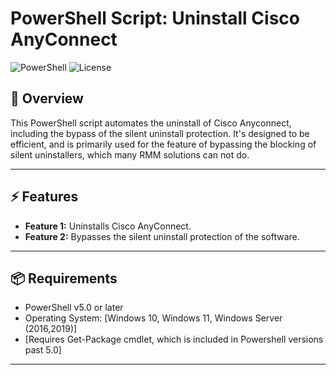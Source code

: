# PowerShell Script: Uninstall Cisco AnyConnect

![PowerShell](https://img.shields.io/badge/PowerShell-v5.0%2B-blue?logo=powershell)
![License](https://img.shields.io/github/license/lhensl3529/Uninstall-AnyConnect)

## 📝 Overview
This PowerShell script automates the uninstall of Cisco Anyconnect, including the bypass of the silent uninstall protection. It's designed to be efficient, and is primarily used for the feature of bypassing the blocking of silent uninstallers, which many RMM solutions can not do. 

---

## ⚡ Features
- **Feature 1:** Uninstalls Cisco AnyConnect.
- **Feature 2:** Bypasses the silent uninstall protection of the software.


---

## 📦 Requirements
- PowerShell v5.0 or later
- Operating System: [Windows 10, Windows 11, Windows Server (2016,2019)]
- [Requires Get-Package cmdlet, which is included in Powershell versions past 5.0]

---
